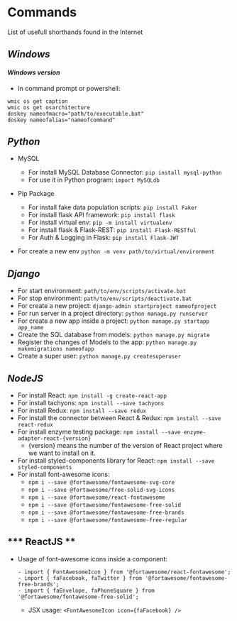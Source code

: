 # Commands
List of usefull shorthands found in the Internet

## ***Windows***

#### ***Windows version***
- In command prompt or powershell:

``` 
wmic os get caption
wmic os get osarchitecture
doskey nameofmacro="path/to/executable.bat"
doskey nameofalias="nameofcommand"
```

## ***Python***

- MySQL
  - For install MySQL Database Connector: `pip install mysql-python`
  - For use it in Python program: `import MySQLdb`
  
- Pip Package
  - For install fake data population scripts: `pip install Faker`
  - For install flask API framework: `pip install flask`
  - For install virtual env: `pip -m install virtualenv`
  - For install flask & Flask-REST: `pip install Flask-RESTful`
  - For Auth & Logging in Flask: `pip install Flask-JWT`
  
- For create a new env `python -m venv path/to/virtual/environment`

## ***Django***
- For start environment: `path/to/env/scripts/activate.bat`
- For stop environment:  `path/to/env/scripts/deactivate.bat`
- For create a new project: `django-admin startproject nameofproject`
- For run server in a project directory: `python manage.py runserver`
- For create a new app inside a project: `python manage.py startapp app_name`
- Create the SQL database from models: `python manage.py migrate`
- Register the changes of Models to the app: `python manage.py makemigrations nameofapp`
- Create a super user: `python manage.py createsuperuser`


## ***NodeJS***
- For install React: `npm install -g create-react-app`
- For install tachyons: `npm install --save tachyons`
- For install Redux: `npm install --save redux`
- For install the connector between React & Redux: `npm install --save react-redux`
- For install enzyme testing package: `npm install --save enzyme-adapter-react-{version}`
  - {version} means the number of the version of React project where we want to install on it.
- For install styled-components library for React: `npm install --save styled-components`
- For install font-awesome icons:
  - `npm i --save @fortawesome/fontawesome-svg-core`
  - `npm i --save @fortawesome/free-solid-svg-icons`
  - `npm i --save @fortawesome/react-fontawesome`
  - `npm i --save @fortawesome/fontawesome-free-solid`
  - `npm i --save @fortawesome/fontawesome-free-brands`
  - `npm i --save @fortawesome/fontawesome-free-regular`
  
## *** ReactJS **
- Usage of font-awesome icons inside a component:
  ```
  - import { FontAwesomeIcon } from '@fortawesome/react-fontawesome';
  - import { faFacebook, faTwitter } from '@fortawesome/fontawesome-free-brands';
  - import { faEnvelope, faPhoneSquare } from '@fortawesome/fontawesome-free-solid';
  ```
  - JSX usage:
    `<FontAwesomeIcon icon={faFacebook} />`


